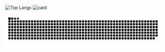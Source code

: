<p align="left"> 
  <img alt="Top Langs" height="150px" src="https://github-readme-stats.vercel.app/api/top-langs/?username=nlaocs&layout=compact&show_icons=true&theme=dark&hide_border=true" />
  <img alt="card" height="150px" src="https://github-profile-summary-cards.vercel.app/api/cards/profile-details?username=nlaocs&theme=dark">
</p>
<img src="https://raw.githubusercontent.com/nlaocs/nlaocs/output/github-contribution-grid-snake-dark.svg" alt="snakeanime">

